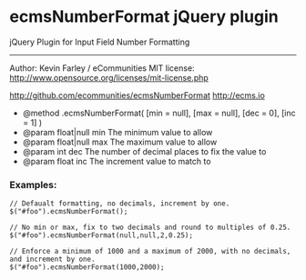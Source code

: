 # ecmsNumberFormat jQuery plugin
jQuery Plugin for Input Field Number Formatting

----
Author: Kevin Farley / eCommunities
MIT license: http://www.opensource.org/licenses/mit-license.php

http://github.com/ecommunities/ecmsNumberFormat
http://ecms.io

- @method .ecmsNumberFormat( [min = null], [max = null], [dec = 0], [inc = 1] )
- @param float|null min	The minimum value to allow
- @param float|null max	The maximum value to allow
- @param int dec The number of decimal places to fix the value to
- @param float inc The increment value to match to 

### Examples:
```
// Defaualt formatting, no decimals, increment by one.
$("#foo").ecmsNumberFormat();					
    
// No min or max, fix to two decimals and round to multiples of 0.25.
$("#foo").ecmsNumberFormat(null,null,2,0.25); 	

// Enforce a minimum of 1000 and a maximum of 2000, with no decimals, and increment by one.
$("#foo").ecmsNumberFormat(1000,2000);
```
